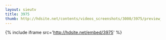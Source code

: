 ```yaml
---
layout: sieutv
title: 3975
thumb: http://hdsite.net/contents/videos_screenshots/3000/3975/preview_360p.mp4.jpg
---
```

{% include iframe src='http://hdsite.net/embed/3975' %}
 
